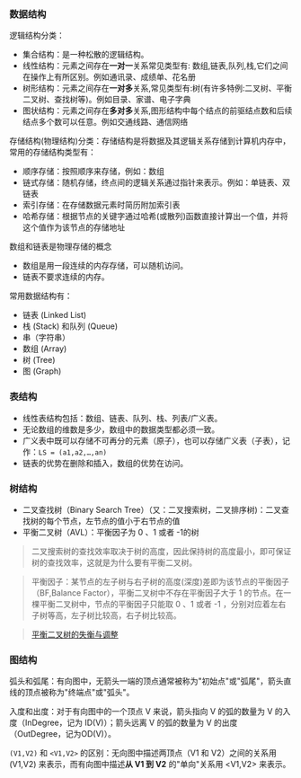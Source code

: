 ### 数据结构

逻辑结构分类：

* 集合结构：是一种松散的逻辑结构。
* 线性结构：元素之间存在**一对一**关系常见类型有: 数组,链表,队列,栈,它们之间在操作上有所区别。例如通讯录、成绩单、花名册
* 树形结构：元素之间存在**一对多**关系,常见类型有:树(有许多特例:二叉树、平衡二叉树、查找树等)。例如目录、家谱、电子字典
* 图状结构：元素之间存在**多对多**关系,图形结构中每个结点的前驱结点数和后续结点多个数可以任意。例如交通线路、通信网络

存储结构(物理结构)分类：存储结构是将数据及其逻辑关系存储到计算机内存中，常用的存储结构类型有：

* 顺序存储：按照顺序来存储，例如：数组
* 链式存储：随机存储，终点间的逻辑关系通过指针来表示。例如：单链表、双链表
* 索引存储：在存储数据元素时简历附加索引表
* 哈希存储：根据节点的关键字通过哈希(或散列)函数直接计算出一个值，并将这个值作为该节点的存储地址

数组和链表是物理存储的概念
* 数组是用一段连续的内存存储，可以随机访问。
* 链表不要求连续的内存。

常用数据结构有：

* 链表 (Linked List)
* 栈 (Stack) 和队列 (Queue)
* 串（字符串）
* 数组 (Array)
* 树 (Tree)
* 图 (Graph)

### 表结构


* 线性表结构包括：数组、链表、队列、栈、列表/广义表。
* 无论数组的维数是多少，数组中的数据类型都必须一致。
* 广义表中既可以存储不可再分的元素（原子），也可以存储广义表（子表），记作：`LS = (a1,a2,…,an)`
* 链表的优势在删除和插入，数组的优势在访问。

### 树结构

* 二叉查找树（Binary Search Tree）（又：二叉搜索树，二叉排序树)：二叉查找树的每个节点，左节点的值小于右节点的值
* 平衡二叉树（AVL）：平衡因子为 0 、1 或者 -1的树

> 二叉搜索树的查找效率取决于树的高度，因此保持树的高度最小，即可保证树的查找效率，这就是为什么要有平衡二叉树。

> 平衡因子：某节点的左子树与右子树的高度(深度)差即为该节点的平衡因子（BF,Balance Factor），平衡二叉树中不存在平衡因子大于 1 的节点。在一棵平衡二叉树中，节点的平衡因子只能取 0 、1 或者 -1 ，分别对应着左右子树等高，左子树比较高，右子树比较高。

> [平衡二叉树的失衡与调整](https://zhuanlan.zhihu.com/p/56066942)

### 图结构

弧头和弧尾：有向图中，无箭头一端的顶点通常被称为"初始点"或"弧尾"，箭头直线的顶点被称为"终端点"或"弧头"。

入度和出度：对于有向图中的一个顶点 V 来说，箭头指向 V 的弧的数量为 V 的入度（InDegree，记为 ID(V)）；箭头远离 V 的弧的数量为 V 的出度（OutDegree，记为OD(V)）。

`(V1,V2)` 和 `<V1,V2>` 的区别：无向图中描述两顶点（V1 和 V2）之间的关系用 (V1,V2) 来表示，而有向图中描述**从 V1 到 V2** 的"单向"关系用 <V1,V2> 来表示。


